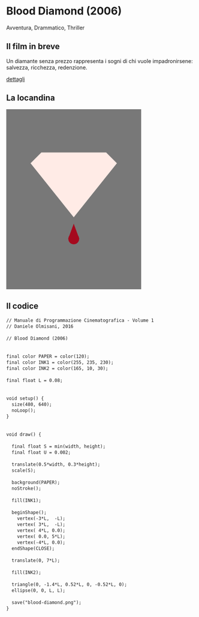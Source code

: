 # Blood Diamond (2006)

Avventura, Drammatico, Thriller

## Il film in breve
Un diamante senza prezzo rappresenta i sogni di chi vuole impadronirsene: salvezza, ricchezza, redenzione.

[dettagli](https://www.imdb.com/title/tt0450259/)

## La locandina
<img src="blood-diamond.png"  width="360px" title="Blood Diamond">


## Il codice
```processing
// Manuale di Programmazione Cinematografica - Volume 1
// Daniele Olmisani, 2016

// Blood Diamond (2006)


final color PAPER = color(120);
final color INK1 = color(255, 235, 230);
final color INK2 = color(165, 10, 30);

final float L = 0.08;


void setup() {
  size(480, 640);
  noLoop();
}


void draw() {
  
  final float S = min(width, height);
  final float U = 0.002;
  
  translate(0.5*width, 0.3*height);
  scale(S);
  
  background(PAPER);
  noStroke();
  
  fill(INK1);

  beginShape();
    vertex(-3*L,  -L);
    vertex( 3*L,  -L);
    vertex( 4*L, 0.0);
    vertex( 0.0, 5*L);
    vertex(-4*L, 0.0);
  endShape(CLOSE);
  
  translate(0, 7*L);
  
  fill(INK2);
  
  triangle(0, -1.4*L, 0.52*L, 0, -0.52*L, 0);
  ellipse(0, 0, L, L);
  
  save("blood-diamond.png");
}
```

